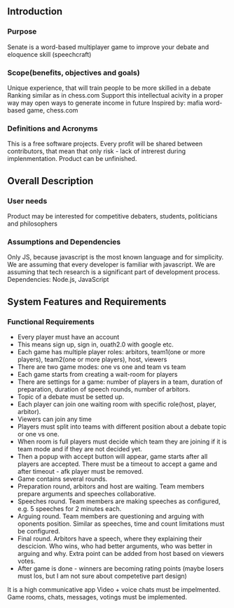 ## Introduction

### Purpose

Senate is a word-based multiplayer game to improve your debate and eloquence skill (speechcraft)

### Scope(benefits, objectives and goals)

Unique experience, that will train people to be more skilled in a debate
Ranking similar as in chess.com
Support this intellectual acivity in a proper way may open ways to generate income in future
Inspired by: mafia word-based game, chess.com

### Definitions and Acronyms

This is a free software projects. Every profit will be shared between contributors, that mean that only risk - lack of intrerest during implenmentation. Product can be unfinished.

## Overall Description

### User needs

Product may be interested for competitive debaters, students, politicians and philosophers

### Assumptions and Dependencies

Only JS, because javascript is the most known language and for simplicity.
We are assuming that every developer is familiar with javascript.
We are assuming that tech research is a significant part of development process.
Dependencies: Node.js, JavaScript

## System Features and Requirements

### Functional Requirements

 - Every player must have an account
 - This means sign up, sign in, ouath2.0 with google etc.
 - Each game has multiple player roles: arbitors, team1(one or more players), team2(one or more players), host, viewers
 - There are two game modes: one vs one and team vs team
 - Each game starts from creating a wait-room for players
 - There are settings for a game: number of players in a team, duration of preparation, duration of speech rounds, number of arbitors.
 - Topic of a debate must be setted up.
 - Each player can join one waiting room with specific role(host, player, arbitor).
 - Viewers can join any time
 - Players must split into teams with different position about a debate topic or one vs one.
 - When room is full players must decide which team they are joining if it is team mode and if they are not decided yet.
 - Then a popup with accept button will appear, game starts after all players are accepted. There must be a timeout to accept a game and after timeout - afk player must be removed.
 - Game contains several rounds.
 - Preparation round, arbitors and host are waiting. Team members prepare arguments and speeches collaborative.
 - Speeches round. Team members are making speeches as configured, e.g. 5 speeches for 2 minutes each.
 - Arguing round. Team members are questioning and arguing with oponents position. Similar as speeches, time and count limitations must be configured.
 - Final round. Arbitors have a speech, where they explaining their descicion. Who wins, who had better arguments, who was better in arguing and why. Extra point can be added from host based on viewers votes.
 - After game is done - winners are becoming rating points (maybe losers must los, but I am not sure about competetive part design)

It is a high communicative app
Video + voice chats must be impelmented.
Game rooms, chats, messages, votings must be implemented.
